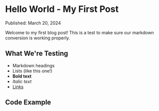 # Hello World - My First Post

Published: March 20, 2024

Welcome to my first blog post! This is a test to make sure our markdown conversion is working properly.

## What We're Testing

- Markdown headings
- Lists (like this one!)
- **Bold text**
- *Italic text*
- [Links](/)

## Code Example
